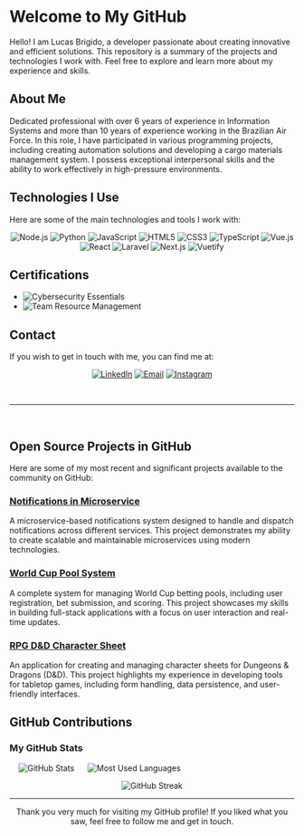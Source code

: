 # Welcome to My GitHub

Hello! I am Lucas Brigido, a developer passionate about creating innovative and efficient solutions. This repository is a summary of the projects and technologies I work with. Feel free to explore and learn more about my experience and skills.

## About Me
Dedicated professional with over 6 years of experience in Information Systems and more than 10 years of experience working in the Brazilian Air Force. In this role, I have participated in various programming projects, including creating automation solutions and developing a cargo materials management system. I possess exceptional interpersonal skills and the ability to work effectively in high-pressure environments.

## Technologies I Use

Here are some of the main technologies and tools I work with:

<!-- Technology images -->
<p align="center">  
  <img src="https://img.shields.io/badge/Node.js-339933?style=for-the-badge&logo=nodedotjs&logoColor=white" alt="Node.js" />
  <img src="https://img.shields.io/badge/Python-3776AB?style=for-the-badge&logo=python&logoColor=white" alt="Python" />
  <img src="https://img.shields.io/badge/JavaScript-F7DF1E?style=for-the-badge&logo=javascript&logoColor=black" alt="JavaScript" />
  <img src="https://img.shields.io/badge/HTML5-E34F26?style=for-the-badge&logo=html5&logoColor=white" alt="HTML5" />
  <img src="https://img.shields.io/badge/CSS3-1572B6?style=for-the-badge&logo=css3&logoColor=white" alt="CSS3" />
  <img src="https://img.shields.io/badge/TypeScript-3178C6?style=for-the-badge&logo=typescript&logoColor=white" alt="TypeScript" />
  <img src="https://img.shields.io/badge/Vue.js-4FC08D?style=for-the-badge&logo=vue.js&logoColor=white" alt="Vue.js" />
  <img src="https://img.shields.io/badge/React-61DAFB?style=for-the-badge&logo=react&logoColor=black" alt="React" />
  <img src="https://img.shields.io/badge/Laravel-FF2D20?style=for-the-badge&logo=laravel&logoColor=white" alt="Laravel" />
  <img src="https://img.shields.io/badge/Next.js-000000?style=for-the-badge&logo=nextdotjs&logoColor=white" alt="Next.js" />
  <img src="https://img.shields.io/badge/Vuetify-1867C0?style=for-the-badge&logo=vuetify&logoColor=white" alt="Vuetify" />
  <!-- Add more technologies as needed -->
</p>

## Certifications
<p align="left">
  <ul>
    <li><img src="https://img.shields.io/badge/Cybersecurity%20Essentials-Cisco%20Network%20Academy-blue" alt="Cybersecurity Essentials" /></li>
    <li><img src="https://img.shields.io/badge/Team%20Resource%20Management-ASE--001-blue" alt="Team Resource Management" /></li>
  </ul>
</p>

## Contact

If you wish to get in touch with me, you can find me at:

<p align="center">
  <a href="https://www.linkedin.com/in/lucas-brigido-de-oliveira-1b5aba150/"><img src="https://img.shields.io/badge/-LinkedIn-blue?style=for-the-badge&logo=linkedin&logoColor=white" alt="LinkedIn" /></a>
  <a href="mailto:brigido.lbo@gmail.com"><img src="https://img.shields.io/badge/-Email-red?style=for-the-badge&logo=gmail&logoColor=white" alt="Email" /></a>
  <a href="https://www.instagram.com/lucas_brigido_16/"><img src="https://img.shields.io/badge/-Instagram-purple?style=for-the-badge&logo=instagram&logoColor=white" alt="Instagram" /></a>
</p>

</br>

---

</br>

## Open Source Projects in GitHub

Here are some of my most recent and significant projects available to the community on GitHub:

### [Notifications in Microservice](https://github.com/Netthacker/MicroServerNotifications/tree/main)
A microservice-based notifications system designed to handle and dispatch notifications across different services. This project demonstrates my ability to create scalable and maintainable microservices using modern technologies.

### [World Cup Pool System](https://github.com/Netthacker/PoolComplete)
A complete system for managing World Cup betting pools, including user registration, bet submission, and scoring. This project showcases my skills in building full-stack applications with a focus on user interaction and real-time updates.

### [RPG D&D Character Sheet](https://github.com/Netthacker/Ficha-D-D)
An application for creating and managing character sheets for Dungeons & Dragons (D&D). This project highlights my experience in developing tools for tabletop games, including form handling, data persistence, and user-friendly interfaces.

<!-- Continue adding more projects as needed -->

## GitHub Contributions

### My GitHub Stats

<!-- GitHub contribution image -->

<p align="left">
  &nbsp;&nbsp;&nbsp;
  <img src="https://github-readme-stats.vercel.app/api?username=netthacker&show_icons=true&theme=transparent&hide=stars&rank_icon=github" alt="GitHub Stats" />
  &nbsp;&nbsp;&nbsp;&nbsp;
  <img src="https://github-readme-stats.vercel.app/api/top-langs/?username=netthacker&layout=compact&theme=transparent" alt="Most Used Languages" />
</p>
<p align="center">
  <img src="https://github-readme-streak-stats.herokuapp.com/?user=netthacker&theme=transparent" alt="GitHub Streak" />
</p>

---
<p align="center">
Thank you very much for visiting my GitHub profile! If you liked what you saw, feel free to follow me and get in touch.
</p>
